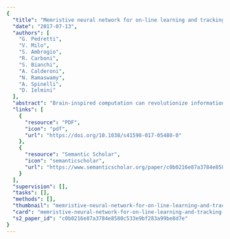 ```yaml
---
{
  "title": "Memristive neural network for on-line learning and tracking with brain-inspired spike timing dependent plasticity",
  "date": "2017-07-13",
  "authors": [
    "G. Pedretti",
    "V. Milo",
    "S. Ambrogio",
    "R. Carboni",
    "S. Bianchi",
    "A. Calderoni",
    "N. Ramaswamy",
    "A. Spinelli",
    "D. Ielmini"
  ],
  "abstract": "Brain-inspired computation can revolutionize information technology by introducing machines capable of recognizing patterns (images, speech, video) and interacting with the external world in a cognitive, humanlike way. Achieving this goal requires first to gain a detailed understanding of the brain operation, and second to identify a scalable microelectronic technology capable of reproducing some of the inherent functions of the human brain, such as the high synaptic connectivity (~104) and the peculiar time-dependent synaptic plasticity. Here we demonstrate unsupervised learning and tracking in a spiking neural network with memristive synapses, where synaptic weights are updated via brain-inspired spike timing dependent plasticity (STDP). The synaptic conductance is updated by the local time-dependent superposition of pre- and post-synaptic spikes within a hybrid one-transistor/one-resistor (1T1R) memristive synapse. Only 2 synaptic states, namely the low resistance state (LRS) and the high resistance state (HRS), are sufficient to learn and recognize patterns. Unsupervised learning of a static pattern and tracking of a dynamic pattern of up to 4 × 4 pixels are demonstrated, paving the way for intelligent hardware technology with up-scaled memristive neural networks.",
  "links": [
    {
      "resource": "PDF",
      "icon": "pdf",
      "url": "https://doi.org/10.1038/s41598-017-05480-0"
    },
    {
      "resource": "Semantic Scholar",
      "icon": "semanticscholar",
      "url": "https://www.semanticscholar.org/paper/c0b0216e87a3784e8580c533e9bf283a99be8d7e"
    }
  ],
  "supervision": [],
  "tasks": [],
  "methods": [],
  "thumbnail": "memristive-neural-network-for-on-line-learning-and-tracking-with-brain-inspired-spike-timing-dependent-plasticity-thumb.jpg",
  "card": "memristive-neural-network-for-on-line-learning-and-tracking-with-brain-inspired-spike-timing-dependent-plasticity-card.jpg",
  "s2_paper_id": "c0b0216e87a3784e8580c533e9bf283a99be8d7e"
}
---
```


